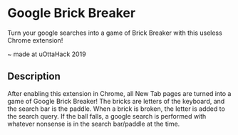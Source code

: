 # Google Brick Breaker

Turn your google searches into a game of Brick Breaker with this useless Chrome extension!

~ made at uOttaHack 2019

## Description

After enabling this extension in Chrome, all New Tab pages are turned into a game of Google Brick Breaker! The bricks are letters of the keyboard, and the search bar is the paddle. When a brick is broken, the letter is added to the search query. If the ball falls, a google search is performed with whatever nonsense is in the search bar/paddle at the time.
